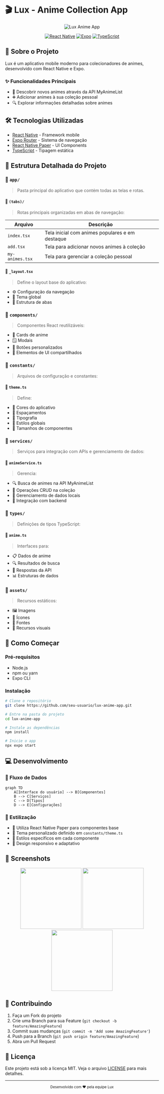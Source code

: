 # 🎬 Lux - Anime Collection App

<div align="center">

![Lux Anime App](img/Captura%20de%20tela%202025-05-20%20095429.png)

[![React Native](https://img.shields.io/badge/React%20Native-20232A?style=for-the-badge&logo=react&logoColor=61DAFB)](https://reactnative.dev/)
[![Expo](https://img.shields.io/badge/Expo-000020?style=for-the-badge&logo=expo&logoColor=white)](https://expo.dev/)
[![TypeScript](https://img.shields.io/badge/TypeScript-007ACC?style=for-the-badge&logo=typescript&logoColor=white)](https://www.typescriptlang.org/)

</div>

## 📱 Sobre o Projeto

Lux é um aplicativo mobile moderno para colecionadores de animes, desenvolvido com React Native e Expo.

### ✨ Funcionalidades Principais

- 🎯 Descobrir novos animes através da API MyAnimeList
- ➕ Adicionar animes à sua coleção pessoal
- 🔍 Explorar informações detalhadas sobre animes

## 🛠️ Tecnologias Utilizadas

- [React Native](https://reactnative.dev/) - Framework mobile
- [Expo Router](https://docs.expo.dev/router/introduction/) - Sistema de navegação
- [React Native Paper](https://callstack.github.io/react-native-paper/) - UI Components
- [TypeScript](https://www.typescriptlang.org/) - Tipagem estática

## 📁 Estrutura Detalhada do Projeto

### 📂 `app/`
> Pasta principal do aplicativo que contém todas as telas e rotas.

#### 📂 `(tabs)/`
> Rotas principais organizadas em abas de navegação:

| Arquivo | Descrição |
|---------|-----------|
| `index.tsx` | Tela inicial com animes populares e em destaque |
| `add.tsx` | Tela para adicionar novos animes à coleção |
| `my-animes.tsx` | Tela para gerenciar a coleção pessoal |

#### 📄 `_layout.tsx`
> Define o layout base do aplicativo:
- ⚙️ Configuração da navegação
- 🎨 Tema global
- 📱 Estrutura de abas

### 📂 `components/`
> Componentes React reutilizáveis:
- 🎴 Cards de anime
- 🪟 Modais
- 🔘 Botões personalizados
- 🎯 Elementos de UI compartilhados

### 📂 `constants/`
> Arquivos de configuração e constantes:

#### 📄 `theme.ts`
> Define:
- 🎨 Cores do aplicativo
- 📏 Espaçamentos
- 📝 Tipografia
- 🎯 Estilos globais
- 📐 Tamanhos de componentes

### 📂 `services/`
> Serviços para integração com APIs e gerenciamento de dados:

#### 📄 `animeService.ts`
> Gerencia:
- 🔍 Busca de animes na API MyAnimeList
- 📝 Operações CRUD na coleção
- 💾 Gerenciamento de dados locais
- 🔄 Integração com backend

### 📂 `types/`
> Definições de tipos TypeScript:

#### 📄 `anime.ts`
> Interfaces para:
- 📋 Dados de anime
- 🔍 Resultados de busca
- 📡 Respostas da API
- 📊 Estruturas de dados

### 📂 `assets/`
> Recursos estáticos:
- 🖼️ Imagens
- 🎯 Ícones
- 📝 Fontes
- 🎨 Recursos visuais

## 🚀 Como Começar

### Pré-requisitos
- Node.js
- npm ou yarn
- Expo CLI

### Instalação

```bash
# Clone o repositório
git clone https://github.com/seu-usuario/lux-anime-app.git

# Entre na pasta do projeto
cd lux-anime-app

# Instale as dependências
npm install

# Inicie o app
npx expo start
```

## 💻 Desenvolvimento

### 🔄 Fluxo de Dados
```mermaid
graph TD
    A[Interface do usuário] --> B[Componentes]
    B --> C[Serviços]
    C --> D[Tipos]
    D --> E[Configurações]
```

### 🎨 Estilização
- 🎯 Utiliza React Native Paper para componentes base
- 🎨 Tema personalizado definido em `constants/theme.ts`
- 📱 Estilos específicos em cada componente
- 📐 Design responsivo e adaptativo

## 📱 Screenshots

<div align="center">
  <img src="img/screenshot1.png" width="200" />
  <img src="img/screenshot2.png" width="200" />
  <img src="img/screenshot3.png" width="200" />
</div>

## 🤝 Contribuindo

1. Faça um Fork do projeto
2. Crie uma Branch para sua Feature (`git checkout -b feature/AmazingFeature`)
3. Commit suas mudanças (`git commit -m 'Add some AmazingFeature'`)
4. Push para a Branch (`git push origin feature/AmazingFeature`)
5. Abra um Pull Request

## 📝 Licença

Este projeto está sob a licença MIT. Veja o arquivo [LICENSE](LICENSE) para mais detalhes.

---

<div align="center">
  <sub>Desenvolvido com ❤️ pela equipe Lux</sub>
</div>
